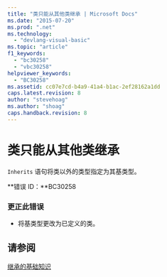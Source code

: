 ```yaml
---
title: "类只能从其他类继承 | Microsoft Docs"
ms.date: "2015-07-20"
ms.prod: ".net"
ms.technology: 
  - "devlang-visual-basic"
ms.topic: "article"
f1_keywords: 
  - "bc30258"
  - "vbc30258"
helpviewer_keywords: 
  - "BC30258"
ms.assetid: cc07e7cd-b4a9-41a4-b1ac-2ef28162a1dd
caps.latest.revision: 8
author: "stevehoag"
ms.author: "shoag"
caps.handback.revision: 8
---
```

# 类只能从其他类继承
`Inherits` 语句将类以外的类型指定为其基类型。  
  
 **错误 ID：**BC30258  
  
### 更正此错误  
  
-   将基类型更改为已定义的类。  
  
## 请参阅  
 [继承的基础知识](../../visual-basic/programming-guide/language-features/objects-and-classes/inheritance-basics.md)